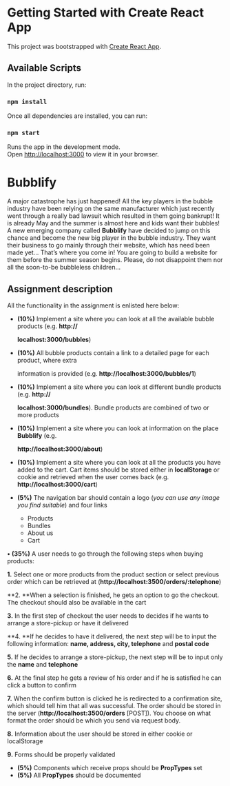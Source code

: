 # Getting Started with Create React App

This project was bootstrapped with [Create React App](https://github.com/facebook/create-react-app).

## Available Scripts

In the project directory, run:
### `npm install`

Once all dependencies are installed, you can run:
### `npm start`

Runs the app in the development mode.\
Open [http://localhost:3000](http://localhost:3000) to view it in your browser.

# **Bubblify**

A major catastrophe has just happened! All the key players in the bubble industry have been relying on the same manufacturer which just recently went through a really bad lawsuit which resulted in them going bankrupt! It is already May and the summer is almost here and kids want their bubbles! A new emerging company called **Bubblify** have decided to jump on this chance and become the new big player in the bubble industry. They want their business to go mainly through their website, which has need been made yet... That’s where you come in! You are going to build a website for them before the summer season begins. Please, do not disappoint them nor all the soon-to-be bubbleless children...

## **Assignment description**

All the functionality in the assignment is enlisted here below: 

- **(10%)** Implement a site where you can look at all the available bubble products (e.g. **http://**

  **localhost:3000/bubbles**) 

- **(10%)** All bubble products contain a link to a detailed page for each product, where extra

  information is provided (e.g. **http://localhost:3000/bubbles/1**) 

- **(10%)** Implement a site where you can look at different bundle products (e.g. **http://**

  **localhost:3000/bundles**). Bundle products are combined of two or more products 

- **(10%)** Implement a site where you can look at information on the place **Bubblify** (e.g.

  **http://localhost:3000/about**) 

- **(10%)** Implement a site where you can look at all the products you have added to the cart. Cart items should be stored either in **localStorage** or cookie and retrieved when the user comes back (e.g. **http://localhost:3000/cart**) 

- **(5%)** The navigation bar should contain a logo (*you can use any image you find suitable*) and four links

  - Products 
  - Bundles 
  - About us 
  - Cart 

**•** **(35%)** A user needs to go through the following steps when buying products:  

**1.** Select one or more products from the product section or select previous order which can be retrieved at (**http://localhost:3500/orders/:telephone**) 

**2. **When a selection is finished, he gets an option to go the checkout. The checkout should also be available in the cart 

**3.** In the first step of checkout the user needs to decides if he wants to arrange a store-pickup or have it delivered 

**4. **If he decides to have it delivered, the next step will be to input the following information: **name, address, city, telephone** and **postal code**

**5.**  If he decides to arrange a store-pickup, the next step will be to input only the **name** and **telephone** 

**6.** At the final step he gets a review of his order and if he is satisfied he can click a button to confirm 

**7.** When the confirm button is clicked he is redirected to a confirmation site, which should tell him that all was successful. The order should be stored in the server (**http://localhost:3500/orders** [POST]). You choose on what format the order should be which you send via request body. 

**8.** Information about the user should be stored in either cookie or localStorage 

**9.** Forms should be properly validated 

- **(5%)** Components which receive props should be **PropTypes** set 
- **(5%)** All **PropTypes** should be documented
